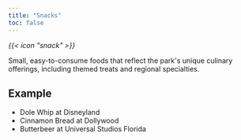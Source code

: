 ```yaml
---
title: "Snacks"
toc: false
---
```


<i class="bigIcon">{{< icon "snack" >}}</i>

Small, easy-to-consume foods that reflect the park's unique culinary offerings, including themed treats and regional specialties.

## Example
* Dole Whip at Disneyland
* Cinnamon Bread at Dollywood
* Butterbeer at Universal Studios Florida